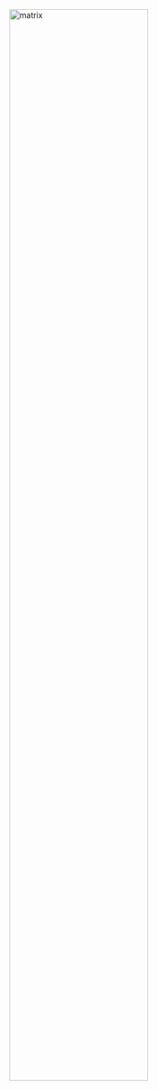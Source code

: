 <img width="70%" alt="matrix" src="https://github.com/LeeRangKim/LeeRangKim/blob/main/metrics.terminal.svg"/>